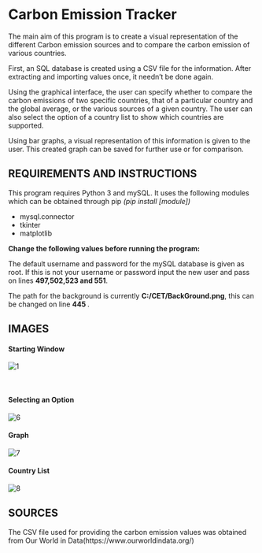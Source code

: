 <h1> Carbon Emission Tracker </h1>

The main aim of this program is to create a visual representation of the different Carbon emission sources and to compare the carbon emission of various countries.

First, an SQL database is created using a CSV file for the information. After extracting and importing values once, it needn’t be done again. 

Using the graphical interface, the user can specify whether to compare the carbon emissions of two specific countries, that of a particular country and the global average, or the various sources of a given country. The user can also select the option of a country list to show which countries are supported. 

Using bar graphs, a visual representation of this information is given to the user. This created graph can be saved for further use or for comparison.  

<h2> REQUIREMENTS AND INSTRUCTIONS </h2>
This program requires Python 3 and mySQL. 
It uses the following modules which can be obtained through pip <i>(pip install [module])</i>

- mysql.connector
- tkinter
- matplotlib

<b>Change the following values before running the program:</b>

The default username and password for the mySQL database is given as root. If this is not your username or password input the new user and pass on lines <b> 497,502,523 and 551</b>.

The path for the background is currently <b>C:/CET/BackGround.png</b>, this can be changed on line <b> 445 </b>.

<h2> IMAGES </h2>
<h4> Starting Window </h4>

![1](https://user-images.githubusercontent.com/74500069/180897293-7aadc5ca-d9eb-4082-aeb6-edd0399eb233.png)

<br>
<h4> Selecting an Option </h4>

![6](https://user-images.githubusercontent.com/74500069/180897547-bdad455c-636b-43f4-93c6-5ab857aa5aa7.png)

<h4> Graph </h4>


![7](https://user-images.githubusercontent.com/74500069/180897576-b8c3e7ba-02d8-416b-bce1-cea04bb3e81e.png)


<h4> Country List </h4>

![8](https://user-images.githubusercontent.com/74500069/180897605-bd56ff5e-d237-47c6-b971-fb6963067fb1.png)



<h2>SOURCES</h2>
The CSV file used for providing the carbon emission values was obtained from Our World in Data(https://www.ourworldindata.org/)








